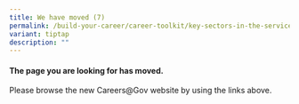```yaml
---
title: We have moved (7)
permalink: /build-your-career/career-toolkit/key-sectors-in-the-service/
variant: tiptap
description: ""
---
```

<h4>The page you are looking for has moved.</h4>
<p>Please browse the new Careers@Gov website by using the links above.</p>